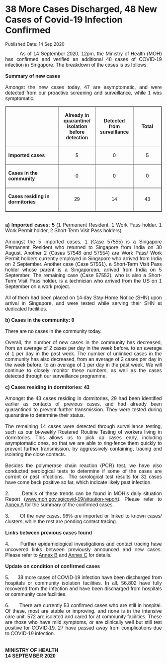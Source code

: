 <html>
    <meta http-equiv="Content-Type" content="text/html; charset=utf-8"/>
    <meta charset="utf-8"/>
    <title>38 More Cases Discharged, 48 New Cases of Covid-19 Infection Confirmed</title>
    <body><h1>38 More Cases Discharged, 48 New Cases of Covid-19 Infection Confirmed</h1>
    <p>Published Date: 14 Sep 2020</p> <p style="text-align: justify;"><span style="font-family: Arial;"><span style="font-size: 16px;">&nbsp; &nbsp; &nbsp; &nbsp; As of 14 September 2020, 12pm, the Ministry of Health (MOH) has confirmed and verified an additional 48 cases of COVID-19 infection in Singapore. The breakdown of the cases is as follows:<br><br><strong>Summary of new cases</strong><br><br>Amongst the new cases today, 47 are asymptomatic, and were detected from our proactive screening and surveillance, while 1 was symptomatic.&nbsp;</span></span></p><div style="text-align: justify;"><table border="1" cellspacing="0" cellpadding="0"> <tbody><tr> <td width="220" valign="top"> <p><span style="font-family: Arial; font-size: 16px;"><br></span></p> </td> <td width="117"> <p align="center"><span style="font-family: Arial; font-size: 16px;"><strong>Already in quarantine/ isolation before detection </strong></span></p> </td> <td width="118"> <p align="center"><span style="font-family: Arial; font-size: 16px;"><strong>Detected from surveillance </strong></span></p> </td> <td width="110"> <p align="center"><span style="font-family: Arial; font-size: 16px;"><strong>Total</strong></span></p> </td> </tr> <tr> <td width="220" valign="top"> <p><span style="font-family: Arial; font-size: 16px;"><strong>Imported cases</strong></span></p> </td> <td width="117"> <p align="center"><span style="font-family: Arial; font-size: 16px;">5</span></p> </td> <td width="118"> <p align="center"><span style="font-family: Arial; font-size: 16px;">0</span></p> </td> <td width="110"> <p align="center"><span style="font-family: Arial; font-size: 16px;">5</span></p> </td> </tr> <tr> <td width="220" valign="top"> <p><span style="font-family: Arial; font-size: 16px;"><strong>Cases in the community </strong></span></p> </td> <td width="117"> <p align="center"><span style="font-family: Arial; font-size: 16px;">0</span></p> </td> <td width="118"> <p align="center"><span style="font-family: Arial; font-size: 16px;">0</span></p> </td> <td width="110"> <p align="center"><span style="font-family: Arial; font-size: 16px;">0</span></p> </td> </tr> <tr> <td width="220" valign="top"> <p><span style="font-family: Arial; font-size: 16px;"><strong>Cases residing in dormitories </strong></span></p> </td> <td width="117"> <p align="center"><span style="font-family: Arial; font-size: 16px;">29</span></p> </td> <td width="118"> <p align="center"><span style="font-family: Arial; font-size: 16px;">14</span></p> </td> <td width="110"> <p align="center"><span style="font-family: Arial; font-size: 16px;">43</span></p> </td> </tr> </tbody></table><span style="font-family: Arial; font-size: 16px;"><br><strong>a) Imported cases: 5</strong> (1 Permanent Resident, 1 Work Pass holder, 1 Work Permit holder, 2 Short-Term Visit Pass holders)<br><br>Amongst the 5 imported cases, 1 (Case 57555) is a Singapore Permanent Resident who returned to Singapore from India on 30 August. Another 2 (Cases 57548 and 57554) are Work Pass/ Work Permit holders currently employed in Singapore who arrived from India on 2 September. Another case (Case 57551), a Short-Term Visit Pass holder whose parent is a Singaporean, arrived from India on 5 September. The remaining case (Case 57552), who is also a Short-Term Visit Pass holder, is a technician who arrived from the US on 1 September on a work project.&nbsp;<br><br>All of them had been placed on 14-day Stay-Home Notice (SHN) upon arrival in Singapore, and were tested while serving their SHN at dedicated facilities.&nbsp;<br><br><strong>b) Cases in the community: 0</strong>&nbsp;<br><br>There are no cases in the community today.&nbsp;<br><br>Overall, the number of new cases in the community has decreased, from an average of 2 cases per day in the week before, to an average of 1 per day in the past week. The number of unlinked cases in the community has also decreased, from an average of 2 cases per day in the week before, to an average of 1 per day in the past week. We will continue to closely monitor these numbers, as well as the cases detected through our surveillance programme.<br><br><strong>c) Cases residing in dormitories: 43</strong><br><br>Amongst the 43 cases residing in dormitories, 29 had been identified earlier as contacts of previous cases, and had already been quarantined to prevent further transmission. They were tested during quarantine to determine their status.&nbsp;&nbsp;<br><br>The remaining 14 cases were detected through surveillance testing, such as our bi-weekly Rostered Routine Testing of workers living in dormitories. This allows us to pick up cases early, including asymptomatic ones, so that we are able to ring-fence them quickly to prevent further transmission, by aggressively containing, tracing and isolating the close contacts.&nbsp;<br><br>Besides the polymerase chain reaction (PCR) test, we have also conducted serological tests to determine if some of the cases are current or past infections.&nbsp; The serological test results for 31 cases have come back positive so far, which indicate likely past infection.<br><br>2.&nbsp; &nbsp; &nbsp; Details of these trends can be found in MOH’s daily situation Report (<a href="https://www.moh.gov.sg/covid-19/situation-report/" title="" class="" target="">www.moh.gov.sg/covid-19/situation-report</a>). Please refer to <a href="/docs/librariesprovider5/default-document-library/annex-a513dc1c28c2b4061a10b700a37986745.pdf?sfvrsn=c398cb55_0" title="Annex A">Annex A</a>&nbsp;for the summary of the confirmed cases.&nbsp;<br><br>3.&nbsp; &nbsp; &nbsp; Of the new cases, 96% are imported or linked to known cases/ clusters, while the rest are pending contact tracing.&nbsp;<br><br><strong>Links between previous cases found</strong><br><br>4.&nbsp; &nbsp; &nbsp; Further epidemiological investigations and contact tracing have uncovered links between previously announced and new cases. Please refer to <a href="/docs/librariesprovider5/default-document-library/annex-b6a71a53bed0b44d4a155c31c1ad39c76.pdf?sfvrsn=a64adc1_0" title="Annex B">Annex B</a>&nbsp;and <a href="/docs/librariesprovider5/default-document-library/annex-c0fbb46aae7194fd39733a0b0bcce9bbb.pdf?sfvrsn=75a7cb68_0" title="Annex C">Annex C</a>&nbsp;for details.&nbsp;<br><br><strong>Update on condition of confirmed cases</strong><br><br>5.&nbsp; &nbsp; &nbsp; 38 more cases of COVID-19 infection have been discharged from hospitals or community isolation facilities. In all, 56,802 have fully recovered from the infection and have been discharged from hospitals or community care facilities.&nbsp;<br><br>6.&nbsp; &nbsp; &nbsp; There are currently 53 confirmed cases who are still in hospital. Of these, most are stable or improving, and none is in the intensive care unit. 572 are isolated and cared for at community facilities. These are those who have mild symptoms, or are clinically well but still test positive for COVID-19. 27 have passed away from complications due to COVID-19 infection.&nbsp;<br><br><br><strong>MINISTRY OF HEALTH<br>14 SEPTEMBER 2020</strong><br></span></div></body>
</html>